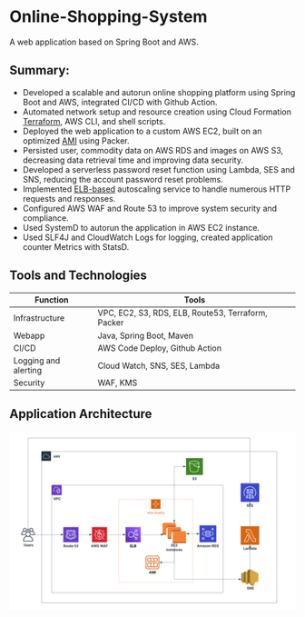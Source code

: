 # Online-Shopping-System
A web application based on Spring Boot and AWS.

## Summary:    
- Developed a scalable and autorun online shopping platform using Spring Boot and AWS, integrated CI/CD with Github Action.
- Automated network setup and resource creation using Cloud Formation [Terraform](https://www.terraform.io/), AWS CLI, and shell scripts. 
- Deployed the web application to a custom AWS EC2, built on an optimized [AMI](https://docs.aws.amazon.com/AWSEC2/latest/UserGuide/AMIs.html) using Packer.
- Persisted user, commodity data on AWS RDS and images on AWS S3, decreasing data retrieval time and improving data security.
- Developed a serverless password reset function using Lambda, SES and SNS, reducing the account password reset problems.
- Implemented [ELB-based](https://aws.amazon.com/cn/elasticloadbalancing/) autoscaling service to handle numerous HTTP requests and responses. 
- Configured AWS WAF and Route 53 to improve system security and compliance.
- Used SystemD to autorun the application in AWS EC2 instance.
- Used SLF4J and CloudWatch Logs for logging, created application counter Metrics with StatsD.

## Tools and Technologies

|Function|Tools|
|-------|-------|
|Infrastructure|VPC, EC2, S3, RDS, ELB, Route53, Terraform, Packer|
|Webapp|Java, Spring Boot, Maven|
|CI/CD|AWS Code Deploy, Github Action|
|Logging and alerting|Cloud Watch, SNS, SES, Lambda|
|Security|WAF, KMS|

## Application Architecture

![Architecture Diagram](https://github.com/ShuaiZhao418/Online-Shopping-System/blob/main/Application%20Architecture.png)

